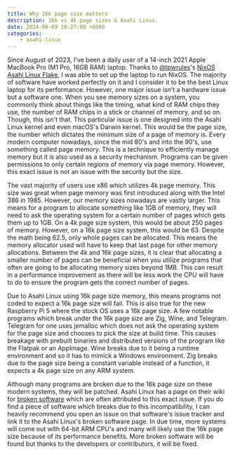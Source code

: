 ```yaml
---
title: Why 16k page size matters
description: 16k vs 4k page sizes & Asahi Linux.
date: 2024-06-09 18:27:00 +0800
categories:
    - asahi-linux
---
```


Since August of 2023, I've been a daily user of a 14-inch 2021 Apple MacBook Pro (M1 Pro, 16GB RAM) laptop.
Thanks to [@tpwrules](https://github.com/tpwrules)'s [NixOS Asahi Linux Flake](https://github.com/tpwrules/nixos-apple-silicon/tree/main),
I was able to set up the laptop to run NixOS. The majority of software have worked perfectly on it and I
consider it to be the best Linux laptop for its performance. However, one major issue isn't a hardware issue
but a software one. When you see memory sizes on a system, you commonly think about things like the timing,
what kind of RAM chips they use, the number of RAM chips in a stick or channel of memory, and so on.
Though, this isn't that. This particular issue is one designed into the Asahi Linux kernel and even macOS's
Darwin kernel. This would be the page size, the number which dictates the minimum size of a page of memory is.
Every modern computer nowadays, since the mid 80's and into the 90's, use something called page memory. This is a
technique to efficiently manage memory but it is also used as a security mechanism. Programs can be given
permissions to only certain regions of memory via page memory. However, this exact issue is not an issue with the
security but the size.

The vast majority of users use x86 which utilizes 4k page memory. This size was great when page memory
was first introduced along with the Intel 386 in 1985. However, our memory sizes nowadays are vastly larger.
This means for a program to allocate something like 1GB of memory, they will need to ask the operating system
for a certain number of pages which gets them up to 1GB. On a 4k page size system, this would be about 250 pages
of memory. However, on a 16k page size system, this would be 63. Despite the math being 62.5, only whole pages
can be allocated. This means the memory allocator used will have to keep that last page for other memory allocations.
Between the 4k and 16k page sizes, it is clear that allocating a smaller number of pages can be beneficial when you
utilize programs that often are going to be allocating memory sizes beyond 1MB. This can result in a performance
improvement as there will be less work the CPU will have to do to ensure the program gets the correct number of pages.

Due to Asahi Linux using 16k page size memory, this means programs not coded to expect a 16k page size will fail.
This is also true for the new Raspberry Pi 5 where the stock OS uses a 16k page size. A few notable programs which
break under the 16k page size are Zig, Wine, and Telegram. Telegram for one uses jemalloc which does not ask the
operating system for the page size and chooses to pick the size at build time. This causes breakage with prebuilt binaries
and distributed versions of the program like the Flatpak or an AppImage. Wine breaks due to it being a runtime environment
and so it has to mimick a Windows environment. Zig breaks due to the page size being a constant variable instead of a function,
it expects a 4k page size on any ARM system.

Although many programs are broken due to the 16k page size on these modern systems, they will be patched.
Asahi Linux has a page on their wiki for [broken software](https://github.com/AsahiLinux/docs/wiki/Broken-Software) which
are often attributed to this exact issue. If you do find a piece of software which breaks due to this incompatibility, I can
heavily recommend you open an issue on that software's issue tracker and link it to the Asahi Linux's broken software page.
In due time, more systems will come out with 64-bit ARM CPU's and many will likely use the 16k page size because of its
performance benefits. More broken software will be found but thanks to the developers or contributors, it will be fixed.
